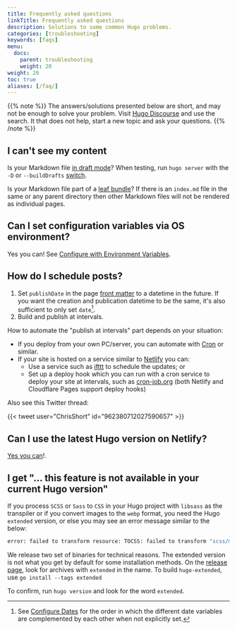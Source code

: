 ```yaml
---
title: Frequently asked questions
linkTitle: Frequently asked questions
description: Solutions to some common Hugo problems.
categories: [troubleshooting]
keywords: [faqs]
menu:
  docs:
    parent: troubleshooting
    weight: 20
weight: 20
toc: true
aliases: [/faq/]
---
```


{{% note %}}
The answers/solutions presented below are short, and may not be enough to solve your problem. Visit [Hugo Discourse](https://discourse.gohugo.io/) and use the search. It that does not help, start a new topic and ask your questions.
{{% /note %}}

## I can't see my content

Is your Markdown file [in draft mode](/content-management/front-matter/#front-matter-variables)? When testing, run `hugo server` with the `-D` or `--buildDrafts` [switch](/getting-started/usage/#draft-future-and-expired-content).

Is your Markdown file part of a [leaf bundle](/content-management/page-bundles/)? If there is an `index.md` file in the same or any parent directory then other Markdown files will not be rendered as individual pages.

## Can I set configuration variables via OS environment?

Yes you can! See [Configure with Environment Variables](/getting-started/configuration/#configure-with-environment-variables).

## How do I schedule posts?

1. Set `publishDate` in the page [front matter](/content-management/front-matter/) to a datetime in the future. If you want the creation and publication datetime to be the same, it's also sufficient to only set `date`[^date-hierarchy].
2. Build and publish at intervals.

How to automate the "publish at intervals" part depends on your situation:

* If you deploy from your own PC/server, you can automate with [Cron](https://en.wikipedia.org/wiki/Cron) or similar.
* If your site is hosted on a service similar to [Netlify](https://www.netlify.com/) you can:
  * Use a service such as [ifttt](https://ifttt.com/date_and_time) to schedule the updates; or
  * Set up a deploy hook which you can run with a cron service to deploy your site at intervals, such as [cron-job.org](https://cron-job.org/) (both Netlify and Cloudflare Pages support deploy hooks)

Also see this Twitter thread:

{{< tweet user="ChrisShort" id="962380712027590657" >}}

[^date-hierarchy]: See [Configure Dates](/getting-started/configuration/#configure-dates) for the order in which the different date variables are complemented by each other when not explicitly set.

## Can I use the latest Hugo version on Netlify?

[Yes you can](/hosting-and-deployment/hosting-on-netlify/#configure-hugo-version-in-netlify)!.

## I get "... this feature is not available in your current Hugo version"

If you process `SCSS` or `Sass` to `CSS` in your Hugo project with `libsass` as the transpiler or if you convert images to the `webp` format, you need the Hugo `extended` version, or else you may see an error message similar to the below:

```sh
error: failed to transform resource: TOCSS: failed to transform "scss/main.scss" (text/x-scss): this feature is not available in your current Hugo version
```

We release two set of binaries for technical reasons. The extended version is not what you get by default for some installation methods. On the [release page](https://github.com/gohugoio/hugo/releases), look for archives with `extended` in the name. To build `hugo-extended`, use `go install --tags extended`

To confirm, run `hugo version` and look for the word `extended`.
